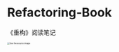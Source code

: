 # Refactoring-Book

《重构》阅读笔记

<img src="../$%7Bimage%7D/211.big.jpg" alt="See the source image" style="zoom: 33%;" />